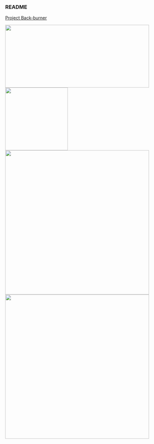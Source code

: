 ### README

[Project Back-burner](https://jarnachao09.notion.site/jarnachao09/Project-Back-burner-665f27ae5ce644379da7a0da0e4a30a5)

<a href="https://github.com/anuraghazra/github-readme-stats">
  <img height=200 width=460 align="center" src="https://github-readme-stats.vercel.app/api?username=jarnachao09&theme=radical&rank_icon=github" />
</a>
<a href="https://github.com/anuraghazra/convoychat">
  <img height=200 align="center" src="https://github-readme-stats.vercel.app/api/top-langs/?username=jarnachao09&hide=html,cmake,Jupyter%20Notebook,Tex&theme=radical&layout=compact&card_width=460" />
</a>

<!--
<a href="https://github.com/JarnaChao09/Koffect">
  <img width=460 align="center" src="https://github-readme-stats.vercel.app/api/pin/?username=jarnachao09&theme=radical&repo=Koffect" />
</a>
<br/>
-->
<a href="https://github.com/JarnaChao09/Kotrix">
  <img width=460 align="center" src="https://github-readme-stats.vercel.app/api/pin/?username=jarnachao09&theme=radical&card_width=320&repo=Kotrix" />
</a>
<a href="https://github.com/JarnaChao09/Regex.kt">
  <img width=460 align="center" src="https://github-readme-stats.vercel.app/api/pin/?username=jarnachao09&theme=radical&card_width=320&repo=Regex.kt&border_radius=0" />
</a>
